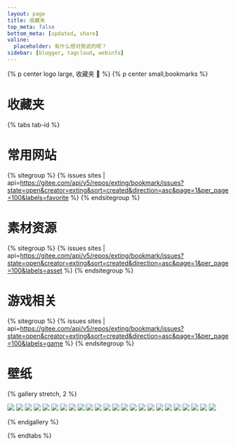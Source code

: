 ```yaml
---
layout: page
title: 收藏夹
top_meta: false
bottom_meta: [updated, share]
valine:
  placeholder: 有什么想对我说的呢？
sidebar: [blogger, tagcloud, webinfo]
---
```



{% p center logo large, 收藏夹 📘 %}
{% p center small,bookmarks %}

# 收藏夹

{% tabs tab-id %}

<!-- tab 常用网站 🌐 -->

# 常用网站

{% sitegroup %}
{% issues sites | api=https://gitee.com/api/v5/repos/exting/bookmark/issues?state=open&creator=exting&sort=created&direction=asc&page=1&per_page=100&labels=favorite %}
{% endsitegroup %}

<!-- endtab -->

<!-- tab 素材资源 🗂 -->

# 素材资源

{% sitegroup %}
{% issues sites | api=https://gitee.com/api/v5/repos/exting/bookmark/issues?state=open&creator=exting&sort=created&direction=asc&page=1&per_page=100&labels=asset %}
{% endsitegroup %}

<!-- endtab -->

<!-- tab 游戏相关 👾 -->

# 游戏相关

{% sitegroup %}
{% issues sites | api=https://gitee.com/api/v5/repos/exting/bookmark/issues?state=open&creator=exting&sort=created&direction=asc&page=1&per_page=100&labels=game %}
{% endsitegroup %}


<!-- endtab -->

<!-- tab 壁纸 🌄 -->

# 壁纸

{% gallery stretch, 2 %}

![](https://es-blogimg.oss-cn-hangzhou.aliyuncs.com/img/covers/cover-10.webp?x-oss-process=style/WebSiteCover)
![](https://es-blogimg.oss-cn-hangzhou.aliyuncs.com/img/covers/cover-11.webp?x-oss-process=style/WebSiteCover)
![](https://es-blogimg.oss-cn-hangzhou.aliyuncs.com/img/covers/cover-12.webp?x-oss-process=style/WebSiteCover)
![](https://es-blogimg.oss-cn-hangzhou.aliyuncs.com/img/covers/cover-13.webp?x-oss-process=style/WebSiteCover)
![](https://es-blogimg.oss-cn-hangzhou.aliyuncs.com/img/covers/cover-14.webp?x-oss-process=style/WebSiteCover)
![](https://es-blogimg.oss-cn-hangzhou.aliyuncs.com/img/covers/cover-15.webp?x-oss-process=style/WebSiteCover)
![](https://es-blogimg.oss-cn-hangzhou.aliyuncs.com/img/covers/cover-16.webp?x-oss-process=style/WebSiteCover)
![](https://es-blogimg.oss-cn-hangzhou.aliyuncs.com/img/covers/cover-17.webp?x-oss-process=style/WebSiteCover)
![](https://es-blogimg.oss-cn-hangzhou.aliyuncs.com/img/covers/cover-18.webp?x-oss-process=style/WebSiteCover)
![](https://es-blogimg.oss-cn-hangzhou.aliyuncs.com/img/covers/cover-19.webp?x-oss-process=style/WebSiteCover)
![](https://es-blogimg.oss-cn-hangzhou.aliyuncs.com/img/covers/cover-20.webp?x-oss-process=style/WebSiteCover)
![](https://es-blogimg.oss-cn-hangzhou.aliyuncs.com/img/covers/cover-21.webp?x-oss-process=style/WebSiteCover)
![](https://es-blogimg.oss-cn-hangzhou.aliyuncs.com/img/covers/cover-22.webp?x-oss-process=style/WebSiteCover)
![](https://es-blogimg.oss-cn-hangzhou.aliyuncs.com/img/covers/cover-24.webp?x-oss-process=style/WebSiteCover)
![](https://es-blogimg.oss-cn-hangzhou.aliyuncs.com/img/covers/cover-23.webp?x-oss-process=style/WebSiteCover)
![](https://es-blogimg.oss-cn-hangzhou.aliyuncs.com/img/covers/cover-01.jpg?x-oss-process=style/WebSiteCover)
![](https://es-blogimg.oss-cn-hangzhou.aliyuncs.com/img/covers/cover-02.jpg?x-oss-process=style/WebSiteCover)
![](https://es-blogimg.oss-cn-hangzhou.aliyuncs.com/img/covers/cover-03.png?x-oss-process=style/WebSiteCover)
![](https://es-blogimg.oss-cn-hangzhou.aliyuncs.com/img/covers/cover-04.jpg?x-oss-process=style/WebSiteCover)
![](https://es-blogimg.oss-cn-hangzhou.aliyuncs.com/img/covers/cover-05.jpg?x-oss-process=style/WebSiteCover)
![](https://es-blogimg.oss-cn-hangzhou.aliyuncs.com/img/covers/cover-06.png?x-oss-process=style/WebSiteCover)
![](https://es-blogimg.oss-cn-hangzhou.aliyuncs.com/img/covers/cover-07.jpg?x-oss-process=style/WebSiteCover)
![](https://es-blogimg.oss-cn-hangzhou.aliyuncs.com/img/covers/cover-08.jpg?x-oss-process=style/WebSiteCover)
![](https://es-blogimg.oss-cn-hangzhou.aliyuncs.com/img/covers/cover-09.jpg?x-oss-process=style/WebSiteCover)

{% endgallery %}

<!-- endtab -->

{% endtabs %}
